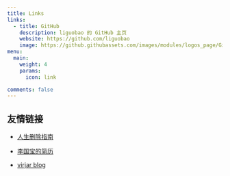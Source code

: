 ```yaml
---
title: Links
links:
  - title: GitHub
    description: liguobao 的 GitHub 主页
    website: https://github.com/liguobao
    image: https://github.githubassets.com/images/modules/logos_page/GitHub-Mark.png
menu:
  main:
    weight: 4
    params:
      icon: link

comments: false
---
```


## 友情链接

- [人生删除指南](https://mp.weixin.qq.com/s/4nC2zZm2a6Tn4LL7H-oC8w?poc_token=HIyRtmWjVEi3VvkbLmrA_rAIxqQfWOzfTl-rWZo6)

- [李国宝的简历](https://hacknical.com/liguobao/resume)

- [virjar blog](http://virjar.com/)

